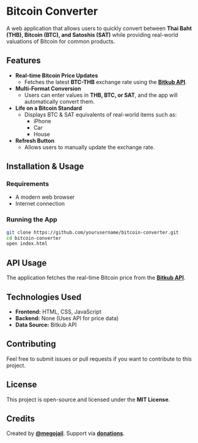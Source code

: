 # Bitcoin Converter

A web application that allows users to quickly convert between **Thai Baht (THB), Bitcoin (BTC), and Satoshis (SAT)** while providing real-world valuations of Bitcoin for common products.

## Features

- **Real-time Bitcoin Price Updates**
  - Fetches the latest **BTC-THB** exchange rate using the **[Bitkub API](https://www.bitkub.com/th)**.
- **Multi-Format Conversion**
  - Users can enter values in **THB, BTC, or SAT**, and the app will automatically convert them.
- **Life on a Bitcoin Standard**
  - Displays BTC & SAT equivalents of real-world items such as:
    - iPhone
    - Car
    - House
- **Refresh Button**
  - Allows users to manually update the exchange rate.

## Installation & Usage

### Requirements

- A modern web browser
- Internet connection

### Running the App

```sh
git clone https://github.com/yourusername/bitcoin-converter.git
cd bitcoin-converter
open index.html
```

## API Usage

The application fetches the real-time Bitcoin price from the **[Bitkub API](https://www.bitkub.com/th)**.

## Technologies Used

- **Frontend:** HTML, CSS, JavaScript
- **Backend:** None (Uses API for price data)
- **Data Source:** Bitkub API

## Contributing

Feel free to submit issues or pull requests if you want to contribute to this project.

## License

This project is open-source and licensed under the **MIT License**.

## Credits

Created by **[@megojail](https://x.com/megojail)**. Support via **[donations](https://getalby.com/p/odinx)**.

